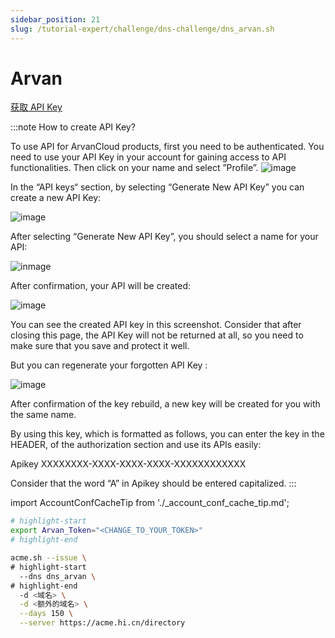 ```yaml
---
sidebar_position: 21
slug: /tutorial-expert/challenge/dns-challenge/dns_arvan.sh
---
```


# Arvan

<p><a href="https://accounts.arvancloud.com/login?lang=en" className="button button--secondary button--lg text--no-decoration">获取 API Key</a></p>

:::note How to create API Key?

To use API for ArvanCloud products, first you need to be authenticated. You need to use your API Key in your account for gaining access to API functionalities. Then click on your name and select ”Profile”.
![image](https://help.arvancloud.com/hc/article_attachments/360011156539/change-information-1.png)

In the “API keys“ section, by selecting “Generate New API Key” you can create a new API Key:

![image](https://help.arvancloud.com/hc/article_attachments/360011156599/api-key-2.png)

After selecting  “Generate New API Key”, you should select a name for your API:

![inmage](https://help.arvancloud.com/hc/article_attachments/360011156639/api-key-3.png)

After confirmation, your API will be created:

![image](https://help.arvancloud.com/hc/article_attachments/360011156739/api-key-4.png)

You can see the created API key in this screenshot. Consider that after closing this page, the API Key will not be returned at all, so you need to make sure that you save and protect it well.

But you can regenerate your forgotten API Key :

![image](https://help.arvancloud.com/hc/article_attachments/360011156819/api-key-5.png)

After confirmation of the key rebuild, a new key will be created for you with the same name.

By using this key, which is formatted as follows, you can enter the key in the HEADER, of the authorization section and use its APIs easily:

Apikey XXXXXXXX-XXXX-XXXX-XXXX-XXXXXXXXXXXX

Consider that the word “A” in Apikey should be entered capitalized.
:::




import AccountConfCacheTip from './_account_conf_cache_tip.md';

<AccountConfCacheTip />

```bash
# highlight-start
export Arvan_Token="<CHANGE_TO_YOUR_TOKEN>"
# highlight-end

acme.sh --issue \
# highlight-start
  --dns dns_arvan \
# highlight-end
  -d <域名> \
  -d <额外的域名> \
  --days 150 \
  --server https://acme.hi.cn/directory
```
